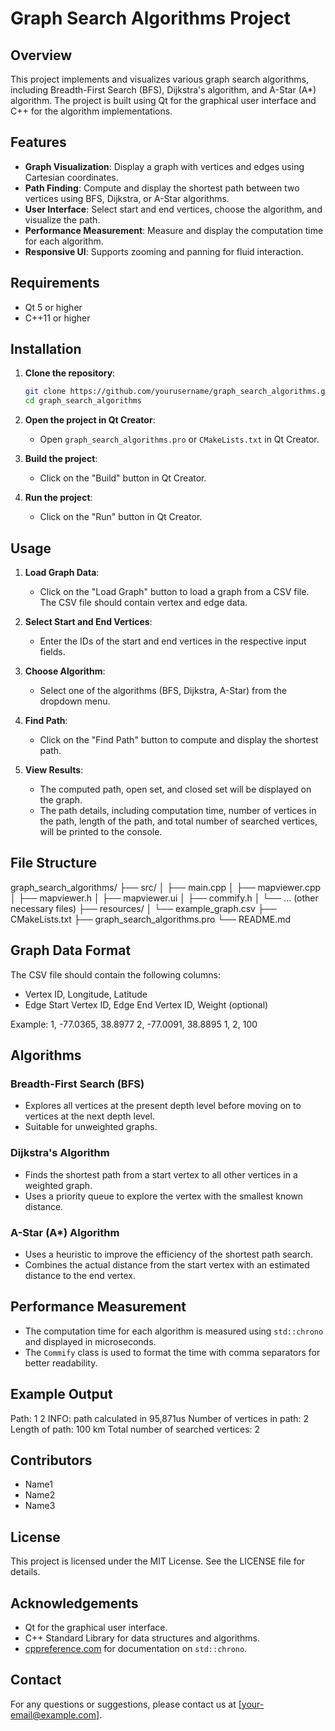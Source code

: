 # Graph Search Algorithms Project

## Overview
This project implements and visualizes various graph search algorithms, including Breadth-First Search (BFS), Dijkstra's algorithm, and A-Star (A*) algorithm. The project is built using Qt for the graphical user interface and C++ for the algorithm implementations.

## Features
- **Graph Visualization**: Display a graph with vertices and edges using Cartesian coordinates.
- **Path Finding**: Compute and display the shortest path between two vertices using BFS, Dijkstra, or A-Star algorithms.
- **User Interface**: Select start and end vertices, choose the algorithm, and visualize the path.
- **Performance Measurement**: Measure and display the computation time for each algorithm.
- **Responsive UI**: Supports zooming and panning for fluid interaction.

## Requirements
- Qt 5 or higher
- C++11 or higher

## Installation
1. **Clone the repository**:
    ```sh
    git clone https://github.com/yourusername/graph_search_algorithms.git
    cd graph_search_algorithms
    ```

2. **Open the project in Qt Creator**:
    - Open `graph_search_algorithms.pro` or `CMakeLists.txt` in Qt Creator.

3. **Build the project**:
    - Click on the "Build" button in Qt Creator.

4. **Run the project**:
    - Click on the "Run" button in Qt Creator.

## Usage
1. **Load Graph Data**:
    - Click on the "Load Graph" button to load a graph from a CSV file. The CSV file should contain vertex and edge data.

2. **Select Start and End Vertices**:
    - Enter the IDs of the start and end vertices in the respective input fields.

3. **Choose Algorithm**:
    - Select one of the algorithms (BFS, Dijkstra, A-Star) from the dropdown menu.

4. **Find Path**:
    - Click on the "Find Path" button to compute and display the shortest path.

5. **View Results**:
    - The computed path, open set, and closed set will be displayed on the graph.
    - The path details, including computation time, number of vertices in the path, length of the path, and total number of searched vertices, will be printed to the console.

## File Structure
graph_search_algorithms/ ├── src/ │ ├── main.cpp │ ├── mapviewer.cpp │ ├── mapviewer.h │ ├── mapviewer.ui │ ├── commify.h │ └── ... (other necessary files) ├── resources/ │ └── example_graph.csv ├── CMakeLists.txt ├── graph_search_algorithms.pro └── README.md


## Graph Data Format
The CSV file should contain the following columns:
- Vertex ID, Longitude, Latitude
- Edge Start Vertex ID, Edge End Vertex ID, Weight (optional)

Example:
1, -77.0365, 38.8977 2, -77.0091, 38.8895 1, 2, 100


## Algorithms
### Breadth-First Search (BFS)
- Explores all vertices at the present depth level before moving on to vertices at the next depth level.
- Suitable for unweighted graphs.

### Dijkstra's Algorithm
- Finds the shortest path from a start vertex to all other vertices in a weighted graph.
- Uses a priority queue to explore the vertex with the smallest known distance.

### A-Star (A*) Algorithm
- Uses a heuristic to improve the efficiency of the shortest path search.
- Combines the actual distance from the start vertex with an estimated distance to the end vertex.

## Performance Measurement
- The computation time for each algorithm is measured using `std::chrono` and displayed in microseconds.
- The `Commify` class is used to format the time with comma separators for better readability.

## Example Output
Path: 1 2 INFO: path calculated in 95,871us Number of vertices in path: 2 Length of path: 100 km Total number of searched vertices: 2


## Contributors
- Name1
- Name2
- Name3

## License
This project is licensed under the MIT License. See the LICENSE file for details.

## Acknowledgements
- Qt for the graphical user interface.
- C++ Standard Library for data structures and algorithms.
- [cppreference.com](http://en.cppreference.com/w/cpp/chrono) for documentation on `std::chrono`.

## Contact
For any questions or suggestions, please contact us at [your-email@example.com].